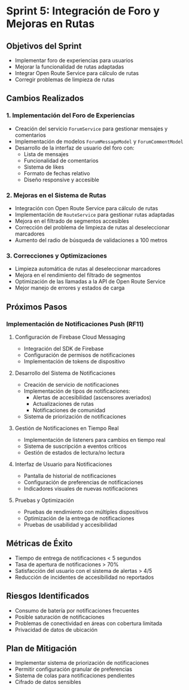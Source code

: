 # Sprint 5: Integración de Foro y Mejoras en Rutas

## Objetivos del Sprint
- Implementar foro de experiencias para usuarios
- Mejorar la funcionalidad de rutas adaptadas
- Integrar Open Route Service para cálculo de rutas
- Corregir problemas de limpieza de rutas

## Cambios Realizados

### 1. Implementación del Foro de Experiencias
- Creación del servicio `ForumService` para gestionar mensajes y comentarios
- Implementación de modelos `ForumMessageModel` y `ForumCommentModel`
- Desarrollo de la interfaz de usuario del foro con:
  - Lista de mensajes
  - Funcionalidad de comentarios
  - Sistema de likes
  - Formato de fechas relativo
  - Diseño responsive y accesible

### 2. Mejoras en el Sistema de Rutas
- Integración con Open Route Service para cálculo de rutas
- Implementación de `RouteService` para gestionar rutas adaptadas
- Mejora en el filtrado de segmentos accesibles
- Corrección del problema de limpieza de rutas al deseleccionar marcadores
- Aumento del radio de búsqueda de validaciones a 100 metros

### 3. Correcciones y Optimizaciones
- Limpieza automática de rutas al deseleccionar marcadores
- Mejora en el rendimiento del filtrado de segmentos
- Optimización de las llamadas a la API de Open Route Service
- Mejor manejo de errores y estados de carga

## Próximos Pasos

### Implementación de Notificaciones Push (RF11)
1. Configuración de Firebase Cloud Messaging
   - Integración del SDK de Firebase
   - Configuración de permisos de notificaciones
   - Implementación de tokens de dispositivo

2. Desarrollo del Sistema de Notificaciones
   - Creación de servicio de notificaciones
   - Implementación de tipos de notificaciones:
     - Alertas de accesibilidad (ascensores averiados)
     - Actualizaciones de rutas
     - Notificaciones de comunidad
   - Sistema de priorización de notificaciones

3. Gestión de Notificaciones en Tiempo Real
   - Implementación de listeners para cambios en tiempo real
   - Sistema de suscripción a eventos críticos
   - Gestión de estados de lectura/no lectura

4. Interfaz de Usuario para Notificaciones
   - Pantalla de historial de notificaciones
   - Configuración de preferencias de notificaciones
   - Indicadores visuales de nuevas notificaciones

5. Pruebas y Optimización
   - Pruebas de rendimiento con múltiples dispositivos
   - Optimización de la entrega de notificaciones
   - Pruebas de usabilidad y accesibilidad

## Métricas de Éxito
- Tiempo de entrega de notificaciones < 5 segundos
- Tasa de apertura de notificaciones > 70%
- Satisfacción del usuario con el sistema de alertas > 4/5
- Reducción de incidentes de accesibilidad no reportados

## Riesgos Identificados
- Consumo de batería por notificaciones frecuentes
- Posible saturación de notificaciones
- Problemas de conectividad en áreas con cobertura limitada
- Privacidad de datos de ubicación

## Plan de Mitigación
- Implementar sistema de priorización de notificaciones
- Permitir configuración granular de preferencias
- Sistema de colas para notificaciones pendientes
- Cifrado de datos sensibles 